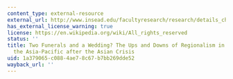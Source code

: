 ```yaml
---
content_type: external-resource
external_url: http://www.insead.edu/facultyresearch/research/details_chapters.cfm?id=25778
has_external_license_warning: true
license: https://en.wikipedia.org/wiki/All_rights_reserved
status: ''
title: Two Funerals and a Wedding? The Ups and Downs of Regionalism in East Asia and
  the Asia-Pacific after the Asian Crisis
uid: 1a379065-c088-4ae7-8c67-b7bb269dde52
wayback_url: ''
---
```


